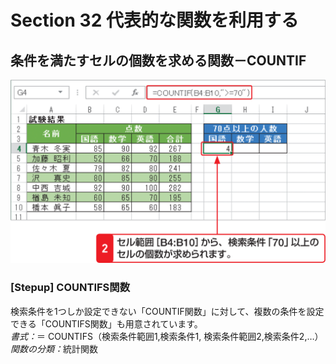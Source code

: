 # Section 32 代表的な関数を利用する

## 条件を満たすセルの個数を求める関数－COUNTIF

![](003.png)

### [Stepup] COUNTIFS関数
検索条件を1つしか設定できない「COUNTIF関数」に対して、複数の条件を設定できる「COUNTIFS関数」も用意されています。  
<em>書式：</em>＝ COUNTIFS（検索条件範囲1,検索条件1, 検索条件範囲2,検索条件2,…）  
<em>関数の分類：</em>統計関数
